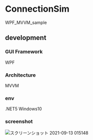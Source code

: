 # ConnectionSim
WPF_MVVM_sample

## development

### GUI Framework
 WPF

###  Architecture
 MVVM

### env
 .NET5
 Windows10
 
 ### screenshot
 
 ![スクリーンショット 2021-09-13 015148](https://user-images.githubusercontent.com/89346075/132996022-cd732310-8531-4b51-b784-c6de9bc6917b.png)
